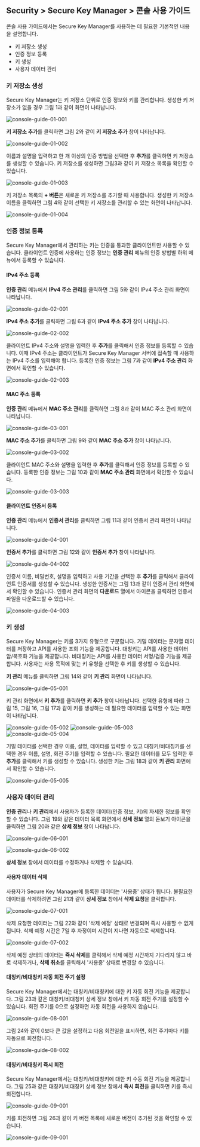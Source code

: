 ## Security > Secure Key Manager > 콘솔 사용 가이드

콘솔 사용 가이드에서는 Secure Key Manager를 사용하는 데 필요한 기본적인 내용을 설명합니다.
* 키 저장소 생성
* 인증 정보 등록
* 키 생성
* 사용자 데이터 관리

### 키 저장소 생성
Secure Key Manager는 키 저장소 단위로 인증 정보와 키를 관리합니다. 생성한 키 저장소가 없을 경우 그림 1과 같이 화면이 나타납니다.

![console-guide-01-001](http://static.toastoven.net/prod_kms/2019-05-13/console-guide-01-001.png)

**키 저장소 추가**를 클릭하면 그림 2와 같이 **키 저장소 추가** 창이 나타납니다.

![console-guide-01-002](http://static.toastoven.net/prod_kms/2019-05-13/console-guide-01-002.png)

이름과 설명을 입력하고 한 개 이상의 인증 방법을 선택한 후 **추가**를 클릭하면 키 저장소를 생성할 수 있습니다. 키 저장소를 생성하면 그림3과 같이 키 저장소 목록을 확인할 수 있습니다.

![console-guide-01-003](http://static.toastoven.net/prod_kms/2019-05-13/console-guide-01-003.png)

키 저장소 목록의 **+ 버튼**은 새로운 키 저장소를 추가할 때 사용합니다. 생성한 키 저장소 이름을 클릭하면 그림 4와 같이 선택한 키 저장소를 관리할 수 있는 화면이 나타납니다.

![console-guide-01-004](http://static.toastoven.net/prod_kms/2019-05-13/console-guide-01-004.png)

### 인증 정보 등록
Secure Key Manager에서 관리하는 키는 인증을 통과한 클라이언트만 사용할 수 있습니다. 클라이언트 인증에 사용하는 인증 정보는 **인증 관리** 메뉴의 인증 방법별 하위 메뉴에서 등록할 수 있습니다.

#### IPv4 주소 등록
**인증 관리** 메뉴에서 **IPv4 주소 관리**를 클릭하면 그림 5와 같이 IPv4 주소 관리 화면이 나타납니다.

![console-guide-02-001](http://static.toastoven.net/prod_kms/2019-05-13/console-guide-02-001.png)

**IPv4 주소 추가**를 클릭하면 그림 6과 같이 **IPv4 주소 추가** 창이 나타납니다.

![console-guide-02-002](http://static.toastoven.net/prod_kms/2019-05-13/console-guide-02-002.png)

클라이언트 IPv4 주소와 설명을 입력한 후 **추가**를 클릭해서 인증 정보를 등록할 수 있습니다. 이때 IPv4 주소는 클라이언트가 Secure Key Manager 서버에 접속할 때 사용하는 IPv4 주소를 입력해야 합니다. 등록한 인증 정보는 그림 7과 같이 **IPv4 주소 관리** 화면에서 확인할 수 있습니다.

![console-guide-02-003](http://static.toastoven.net/prod_kms/2019-05-13/console-guide-02-003.png)

#### MAC 주소 등록
**인증 관리** 메뉴에서 **MAC 주소 관리**를 클릭하면 그림 8과 같이 MAC 주소 관리 화면이 나타납니다.

![console-guide-03-001](http://static.toastoven.net/prod_kms/2019-05-13/console-guide-03-001.png)

**MAC 주소 추가**를 클릭하면 그림 9와 같이 **MAC 주소 추가** 창이 나타납니다.

![console-guide-03-002](http://static.toastoven.net/prod_kms/2019-05-13/console-guide-03-002.png)

클라이언트 MAC 주소와 설명을 입력한 후 **추가**를 클릭해서 인증 정보를 등록할 수 있습니다. 등록한 인증 정보는 그림 10과 같이 **MAC 주소 관리** 화면에서 확인할 수 있습니다.

![console-guide-03-003](http://static.toastoven.net/prod_kms/2019-05-13/console-guide-03-003.png)

#### 클라이언트 인증서 등록
**인증 관리** 메뉴에서 **인증서 관리**를 클릭하면 그림 11과 같이 인증서 관리 화면이 나타납니다.

![console-guide-04-001](http://static.toastoven.net/prod_kms/2019-05-13/console-guide-04-001.png)

**인증서 추가**를 클릭하면 그림 12와 같이 **인증서 추가** 창이 나타납니다.

![console-guide-04-002](http://static.toastoven.net/prod_kms/2019-05-13/console-guide-04-002.png)

인증서 이름, 비밀번호, 설명을 입력하고 사용 기간을 선택한 후 **추가**를 클릭해서 클라이언트 인증서를 생성할 수 있습니다. 생성한 인증서는 그림 13과 같이 인증서 관리 화면에서 확인할 수 있습니다. 인증서 관리 화면의 **다운로드** 열에서 아이콘을 클릭하면 인증서 파일을 다운로드할 수 있습니다.

![console-guide-04-003](http://static.toastoven.net/prod_kms/2019-05-13/console-guide-04-003.png)

### 키 생성
Secure Key Manager는 키를 3가지 유형으로 구분합니다. 기밀 데이터는 문자열 데이터를 저장하고 API를 사용한 조회 기능을 제공합니다. 대칭키는 API를 사용한 데이터 암/복호화 기능을 제공합니다. 비대칭키는 API를 사용한 데이터 서명/검증 기능을 제공합니다. 사용자는 사용 목적에 맞는 키 유형을 선택한 후 키를 생성할 수 있습니다.

**키 관리** 메뉴를 클릭하면 그림 14와 같이 **키 관리** 화면이 나타납니다.

![console-guide-05-001](http://static.toastoven.net/prod_kms/2019-05-13/console-guide-05-001.png)

키 관리 화면에서 **키 추가**를 클릭하면 **키 추가** 창이 나타납니다. 선택한 유형에 따라 그림 15, 그림 16, 그림 17과 같이 키를 생성하는 데 필요한 데이터를 입력할 수 있는 화면이 나타납니다.

![console-guide-05-002](http://static.toastoven.net/prod_kms/2019-05-13/console-guide-05-002.png)
![console-guide-05-003](http://static.toastoven.net/prod_kms/2019-05-13/console-guide-05-003.png)
![console-guide-05-004](http://static.toastoven.net/prod_kms/2019-05-13/console-guide-05-004.png)

기밀 데이터를 선택한 경우 이름, 설명, 데이터를 입력할 수 있고 대칭키/비대칭키를 선택한 경우 이름, 설명, 회전 주기를 입력할 수 있습니다. 필요한 데이터를 모두 입력한 후 **추가**를 클릭해서 키를 생성할 수 있습니다. 생성한 키는 그림 18과 같이 **키 관리** 화면에서 확인할 수 있습니다.

![console-guide-05-005](http://static.toastoven.net/prod_kms/2019-05-13/console-guide-05-005.png)

### 사용자 데이터 관리
**인증 관리**나 **키 관리**에서 사용자가 등록한 데이터(인증 정보, 키)의 자세한 정보를 확인할 수 있습니다. 그림 19와 같은 데이터 목록 화면에서 **상세 정보** 열의 돋보기 아이콘을 클릭하면 그림 20과 같은 **상세 정보** 창이 나타납니다.

![console-guide-06-001](http://static.toastoven.net/prod_kms/2019-05-13/console-guide-06-001.png)

![console-guide-06-002](http://static.toastoven.net/prod_kms/2019-05-13/console-guide-06-002.png)

**상세 정보** 창에서 데이터를 수정하거나 삭제할 수 있습니다.

#### 사용자 데이터 삭제

사용자가 Secure Key Manager에 등록한 데이터는 '사용중' 상태가 됩니다. 불필요한 데이터를 삭제하려면 그림 21과 같이 **상세 정보** 창에서 **삭제 요청**을 클릭합니다.

![console-guide-07-001](http://static.toastoven.net/prod_kms/2019-05-13/console-guide-07-001.png)

삭제 요청한 데이터는 그림 22와 같이 '삭제 예정' 상태로 변경되며 즉시 사용할 수 없게 됩니다. 삭제 예정 시간은 7일 후 자정이며 시간이 지나면 자동으로 삭제합니다.

![console-guide-07-002](http://static.toastoven.net/prod_kms/2019-05-13/console-guide-07-002.png)

삭제 예정 상태의 데이터는 **즉시 삭제**를 클릭해서 삭제 예정 시간까지 기다리지 않고 바로 삭제하거나, **삭제 취소**를 클릭해서 '사용중' 상태로 변경할 수 있습니다.

#### 대칭키/비대칭키 자동 회전 주기 설정

Secure Key Manager에서는 대칭키/비대칭키에 대한 키 자동 회전 기능을 제공합니다. 그림 23과 같은 대칭키/비대칭키 상세 정보 창에서 키 자동 회전 주기를 설정할 수 있습니다. 회전 주기를 0으로 설정하면 자동 회전을 사용하지 않습니다.

![console-guide-08-001](http://static.toastoven.net/prod_kms/2019-05-13/console-guide-08-001.png)

그림 24와 같이 0보다 큰 값을 설정하고 다음 회전일을 표시하면, 회전 주기마다 키를 자동으로 회전합니다.

![console-guide-08-002](http://static.toastoven.net/prod_kms/2019-05-13/console-guide-08-002.png)

#### 대칭키/비대칭키 즉시 회전

Secure Key Manager에서는 대칭키/비대칭키에 대한 키 수동 회전 기능을 제공합니다. 그림 25과 같은 대칭키/비대칭키 상세 정보 창에서 **즉시 회전**을 클릭하면 키를 즉시 회전합니다.

![console-guide-09-001](http://static.toastoven.net/prod_kms/2019-05-13/console-guide-09-001.png)

키를 회전하면 그림 26과 같이 키 버전 목록에 새로운 버전이 추가된 것을 확인할 수 있습니다.

![console-guide-09-001](http://static.toastoven.net/prod_kms/2019-05-13/console-guide-09-001.png)